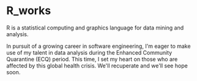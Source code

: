 # R_works

R is a statistical computing and graphics language for data mining and analysis.

In pursuit of a growing career in software engineering, I'm eager to  make use of my talent in data analysis during the Enhanced Community Quarantine (ECQ) period. This time, I set my heart on those who are affected by this global health crisis. We'll recuperate and we'll see hope soon.
